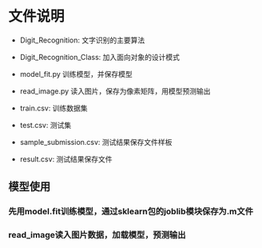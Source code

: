 # 文件说明
* Digit_Recognition: 文字识别的主要算法
* Digit_Recognition_Class: 加入面向对象的设计模式
* model_fit.py 训练模型，并保存模型
* read_image.py 读入图片，保存为像素矩阵，用模型预测输出

* train.csv: 训练数据集
* test.csv: 测试集
* sample_submission.csv: 测试结果保存文件样板
* result.csv: 测试结果保存文件

## 模型使用
### 先用model.fit训练模型，通过sklearn包的joblib模块保存为.m文件
### read_image读入图片数据，加载模型，预测输出
